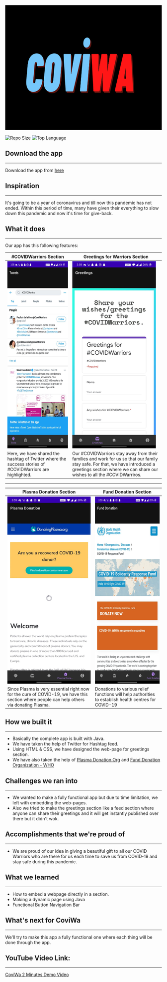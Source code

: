 <img src="https://raw.githubusercontent.com/PIYSocial-India/CoviWa/master/Screenshots/COVIWA.png" height=400>

![Repo Size](https://img.shields.io/github/languages/code-size/PIYSocial-India/CoviWa?color=black&logo=java&logoColor=green&style=for-the-badge)
 ![Top Language](https://img.shields.io/github/languages/top/PIYSocial-India/CoviWa?color=red&logo=java&style=for-the-badge)

## Download the app
---

Download the app from [here](https://github.com/PIYSocial-India/CoviWa/releases/download/v1.0/CoviWa.apk)

## Inspiration
---
It's going to be a year of coronavirus and till now this pandemic has not ended. Within this period of time, many have given their everything to slow down this pandemic and now it's time for give-back.

## What it does
---

Our app has this following features:

#COVIDWarriors Section | Greetings for Warriors Section
------------ | -------------
<img src="https://raw.githubusercontent.com/PIYSocial-India/CoviWa/master/Screenshots/Tweets.jpeg" height=600> | <img src="https://raw.githubusercontent.com/PIYSocial-India/CoviWa/master/Screenshots/Greetings.jpeg" height=600>
Here, we have shared the hashtag of Twitter where the success stories of #COVIDWarriors are highlighted. | Our #COVIDWarriors stay away from their families and work for us so that our family stay safe. For that, we have introduced a greetings section where we can share our wishes to all the #COVIDWarriros.

---

Plasma Donation Section | Fund Donation Section
------------ | -------------
<img src="https://raw.githubusercontent.com/PIYSocial-India/CoviWa/master/Screenshots/Plama%20Donation.jpeg" height=600> | <img src="https://raw.githubusercontent.com/PIYSocial-India/CoviWa/master/Screenshots/Donations.jpeg" height=600>
Since Plasma is very essential right now for the cure of COVID-19, we have this section where people can help others via donating Plasma. | Donations to various relief functions will help authorities to establish health centres for COVID-19


## How we built it
---

- Basically the complete app is built with Java.
- We have taken the help of Twitter for Hashtag feed.
- Using HTML & CSS, we have designed the web-page for greetings section.
- We have also taken the help of [Plasma Donation Org](https://www.donatingplasma.org/) and [Fund Donation Organization - WHO](https://www.who.int/emergencies/diseases/novel-coronavirus-2019/donate)

## Challenges we ran into
---

- We wanted to make a fully functional app but due to time limitation, we left with embedding the web-pages.
- Also we tried to make the greetings section like a feed section where anyone can share their greetings and it will get instantly published over there but it didn't wok.

## Accomplishments that we're proud of
---

- We are proud of our idea in giving a beautiful gift to all our COVID Warriors who are there for us each time to save us from COVID-19 and stay safe during this pandemic.

## What we learned
---

- How to embed a webpage directly in a section.
- Making a dynamic page using Java
- Functional Button Navigation Bar

## What's next for CoviWa
---

We'll try to make this app a fully functional one where each thing will be done through the app.

## YouTube Video Link: 
---
[CoviWa 2 Minutes Demo Video](https://youtu.be/5Yl1IHwrbjc)
